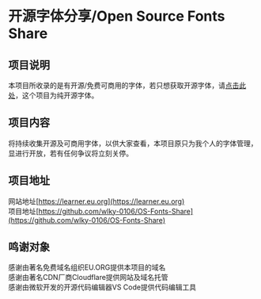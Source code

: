 # 开源字体分享/Open Source Fonts Share
## 项目说明
本项目所收录的是有开源/免费可商用的字体，若只想获取开源字体，请[点击此处](https://github.com/DrXie/OSFCC)，这个项目为纯开源字体。
## 项目内容
将持续收集开源及可商用字体，以供大家查看，本项目原只为我个人的字体管理，显进行开放，若有任何争议将立刻关停。
## 项目地址
网站地址[https://learner.eu.org](https://learner.eu.org)<br>
项目地址[https://github.com/wlky-0106/OS-Fonts-Share](https://github.com/wlky-0106/OS-Fonts-Share)<br>
## 鸣谢对象
感谢由著名免费域名组织EU.ORG提供本项目的域名<br>
感谢由著名CDN厂商Cloudflare提供网站及域名托管<br>
感谢由微软开发的开源代码编辑器VS Code提供代码编辑工具<br>